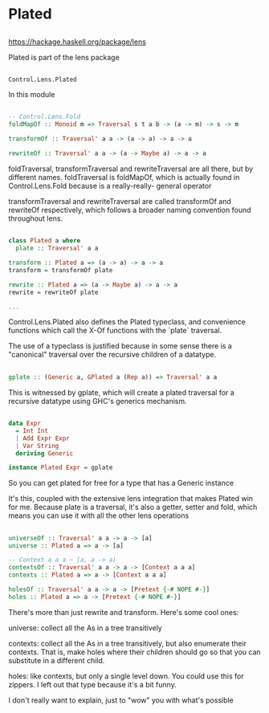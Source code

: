 # Plated

##

https://hackage.haskell.org/package/lens

<div class="notes">
Plated is part of the lens package
</div>

##

`Control.Lens.Plated`
<div class="notes">
In this module
</div>

##

```haskell
-- Control.Lens.Fold
foldMapOf :: Monoid m => Traversal s t a b -> (a -> m) -> s -> m

transformOf :: Traversal' a a -> (a -> a) -> a -> a

rewriteOf :: Traversal' a a -> (a -> Maybe a) -> a -> a
```
<div class="notes">
foldTraversal, transformTraversal and rewriteTraversal are all there, but by different
names. foldTraversal is foldMapOf, which is actually found in Control.Lens.Fold because is
a really-really- general operator

transformTraversal and rewriteTraversal are called transformOf and rewriteOf respectively,
which follows a broader naming convention found throughout lens.
</div>

##

```haskell
class Plated a where
  plate :: Traversal' a a

transform :: Plated a => (a -> a) -> a -> a
transform = transformOf plate

rewrite :: Plated a => (a -> Maybe a) -> a -> a
rewrite = rewriteOf plate

...
```
<div class="notes">
Control.Lens.Plated also defines the Plated typeclass, and convenience functions
which call the X-Of functions with the `plate` traversal.

The use of a typeclass is justified because in some sense there is a "canonical"
traversal over the recursive children of a datatype.
</div>

##

```haskell
gplate :: (Generic a, GPlated a (Rep a)) => Traversal' a a
```
<div class="notes">
This is witnessed by gplate, which will create a plated traversal for a recursive
datatype using GHC's generics mechanism.
</div>

##

```haskell
data Expr
  = Int Int
  | Add Expr Expr
  | Var String
  deriving Generic

instance Plated Expr = gplate
```
<div class="notes">
So you can get plated for free for a type that has a Generic instance

It's this, coupled with the extensive lens integration that makes Plated win for me.
Because plate is a traversal, it's also a getter, setter and fold, which means you can
use it with all the other lens operations
</div>

##

```haskell
universeOf :: Traversal' a a -> a -> [a]
universe :: Plated a => a -> [a]

-- Context a a a ~ (a, a -> a)
contextsOf :: Traversal' a a -> a -> [Context a a a]
contexts :: Plated a => a -> [Context a a a]

holesOf :: Traversal' a a -> a -> [Pretext {-# NOPE #-}]
holes :: Plated a => a -> [Pretext {-# NOPE #-}]
```
<div class="notes">
There's more than just rewrite and transform. Here's some cool ones:

universe: collect all the As in a tree transitively

contexts: collect all the As in a tree transitively, but also enumerate
their contexts. That is, make holes where their children should go so that
you can substitute in a different child.

holes: like contexts, but only a single level down. You could use this for
zippers. I left out that type because it's a bit funny.

I don't really want to explain, just to "wow" you with what's possible
</div>
